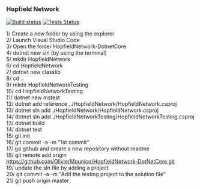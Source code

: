 ### Hopfield Network

[![Build status](https://ci.appveyor.com/api/projects/status/ffq8cv5lwpon71ul?svg=true)](https://ci.appveyor.com/project/OlivierMounicq/HopfieldNetwork-DotNetCore) 
[![Tests Status](https://img.shields.io/appveyor/tests/OlivierMounicq/HopfieldNetwork-DotNetCore.svg?logo=appveyor)](https://ci.appveyor.com/project/OlivierMounicq/HopfieldNetwork-DotNetCore/build/tests)

1/  Create a new folder by using the explorer  
2/  Launch Visual Studio Code  
3/  Open the folder HopfieldNetwork-DotnetCore  
4/  dotnet new sln (by using the terminal)  
5/  mkdir HopfieldNetwork  
6/  cd HopfieldNetwork  
7/  dotnet new classlib  
8/  cd ..  
9/  mkdir HopfieldNetworkTesting  
10/ cd HopfieldNetworkTesting  
11/ dotnet new mstest  
12/ dotnet add reference ../HopfieldNetwork/HopfieldNetwork.csproj  
13/	dotnet sln add ./HopfieldNetwork/HopfieldNetwork.csproj  
14/ dotnet sln add ./HopfieldNetworkTesting/HopfieldNetworkTesting.csproj	  
13/ dotnet build  
14/ dotnet test    
15/ git init  
16/ git commit -a -m "1st commit"  
17/ go github and create a new repository without readme   
18/ git remote add origin https://github.com/OlivierMounicq/HopfieldNetwork-DotNetCore.git  
19/ update the sln file by adding a project  		
20/ git commit -a -m "Add the testing project to the solution file"  
21/ git push origin master  
